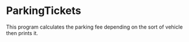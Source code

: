 # ParkingTickets
This program calculates the parking fee depending on the sort of vehicle then prints it. 
